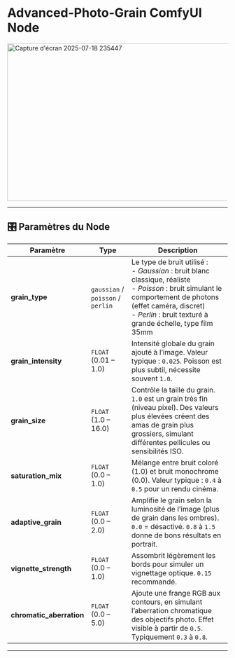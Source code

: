 # Advanced-Photo-Grain ComfyUI Node
<img width="548" height="360" alt="Capture d'écran 2025-07-18 235447" src="https://github.com/user-attachments/assets/403bf541-309d-4ff9-afdd-802c99f04883" />

---

## 🎛️ Paramètres du Node

| Paramètre | Type | Description |
|---|---|---|
| **grain_type** | `gaussian` / `poisson` / `perlin` | Le type de bruit utilisé :<br> - *Gaussian* : bruit blanc classique, réaliste<br> - *Poisson* : bruit simulant le comportement de photons (effet caméra, discret)<br> - *Perlin* : bruit texturé à grande échelle, type film 35mm |
| **grain_intensity** | `FLOAT` (0.01 – 1.0) | Intensité globale du grain ajouté à l’image. Valeur typique : `0.025`. Poisson est plus subtil, nécessite souvent `1.0`. |
| **grain_size** | `FLOAT` (1.0 – 16.0) | Contrôle la taille du grain. `1.0` est un grain très fin (niveau pixel). Des valeurs plus élevées créent des amas de grain plus grossiers, simulant différentes pellicules ou sensibilités ISO. |
| **saturation_mix** | `FLOAT` (0.0 – 1.0) | Mélange entre bruit coloré (1.0) et bruit monochrome (0.0). Valeur typique : `0.4` à `0.5` pour un rendu cinéma. |
| **adaptive_grain** | `FLOAT` (0.0 – 2.0) | Amplifie le grain selon la luminosité de l’image (plus de grain dans les ombres). `0.0` = désactivé. `0.8` à `1.5` donne de bons résultats en portrait. |
| **vignette_strength** | `FLOAT` (0.0 – 1.0) | Assombrit légèrement les bords pour simuler un vignettage optique. `0.15` recommandé. |
| **chromatic_aberration** | `FLOAT` (0.0 – 5.0) | Ajoute une frange RGB aux contours, en simulant l’aberration chromatique des objectifs photo. Effet visible à partir de `0.5`. Typiquement `0.3` à `0.8`. |

---
